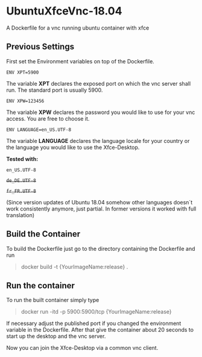 # UbuntuXfceVnc-18.04
A Dockerfile for a vnc running ubuntu container with xfce


## Previous Settings
First set the Environment variables on top of the Dockerfile.

`ENV XPT=5900`

The variable **XPT** declares the exposed port on which the vnc server shall run. The standard port is usually 5900. 

`ENV XPW=123456`

The variable **XPW** declares the password you would like to use for your vnc access. You are free to choose it.

`ENV LANGUAGE=en_US.UTF-8`

The variable **LANGUAGE** declares the language locale for your country or the language you would like to use the Xfce-Desktop.

**Tested with:**

`en_US.UTF-8`

~~`de_DE.UTF-8`~~ 

~~`fr_FR.UTF-8`~~

(Since version updates of Ubuntu 18.04 somehow  other languages doesn´t work consistently anymore, just partial. In former versions it worked with full translation)

## Build the Container

To build the Dockerfile just go to the directory containing the Dockerfile and run

> docker build -t {YourImageName:release} . 

## Run the container

To run the built container simply type

> docker run -itd -p 5900:5900/tcp {YourImageName:release}

If necessary adjust the published port if you changed the environment variable in the Dockerfile.
After that give the container about 20 seconds to start up the desktop and the vnc server.

Now you can join the Xfce-Desktop via a common vnc client.

